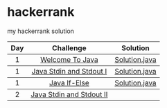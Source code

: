 # hackerrank
my hackerrank solution

<table>
 <thead>
     <tr> 
         <th align = "center"> Day </th>
         <th align = "center"> Challenge </th>
         <th align = "center"> Solution </th>
         </tr>
         
   </thead>
   <tbody> 
       <tr> 
         <td align = "center" > 1 </td>
         <td align = "center" > <a href = "https://www.hackerrank.com/challenges/welcome-to-java/problem"> 
         Welcome To Java </a> </td>
         <td align = "center" > <a href = "https://github.com/emrealkaya/hackerrank/blob/master/src/WelcomeToJava/Solution.java"> 
         Solution.java </a> </td>
         <tbody> 
       <tr> 
         <td align = "center" > 1 </td>
         <td align = "center" > <a href = "https://www.hackerrank.com/challenges/java-stdin-and-stdout-1/problem"> 
         Java Stdin and Stdout I </a> </td>
         <td align = "center" > <a href = "https://github.com/emrealkaya/hackerrank/blob/master/src/JavaStdinAndStdout/Solution.java"> 
         Solution.java </a> </td>
  <tbody> 
       <tr> 
         <td align = "center" > 1 </td>
         <td align = "center" > <a href = "https://www.hackerrank.com/challenges/java-if-else/problem"> 
         Java If-Else </a> </td>
         <td align = "center" > <a href = "https://github.com/emrealkaya/hackerrank/blob/master/src/JavaIfElse/Solution.java"> 
         Solution.java </a> </td>
     <tbody> 
       <tr> 
         <td align = "center" > 2 </td>
         <td align = "center" > <a href = "https://www.hackerrank.com/challenges/java-stdin-stdout/problem"> 
         Java Stdin and Stdout II </a> </td>
         <td align = "center" > <a href = "https://github.com/emrealkaya/hackerrank/blob/master/src/JavaStdinAndStdout2/Solution.java> 
         Solution.java </a> </td>
